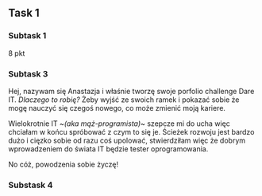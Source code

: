## Task 1 
### Subtask 1
8 pkt
### Subtask 3
Hej, nazywam się Anastazja i właśnie tworzę swoje porfolio challenge Dare IT. *Dlaczego to robię?* Żeby wyjść ze swoich ramek i pokazać sobie że mogę nauczyć się czegoś nowego, co może zmienić moją kariere.  

Wielokrotnie IT ~*(aka mąż-programista)*~ szepcze mi do ucha więc chciałam w końcu spróbować z czym to się je. Ścieżek rozwoju jest bardzo dużo i cięzko sobie od razu coś upolować, stwierdziłam więc że dobrym wprowadzeniem do świata IT będzie tester oprogramowania.  


No cóż, powodzenia sobie życzę!
### Substask 4
